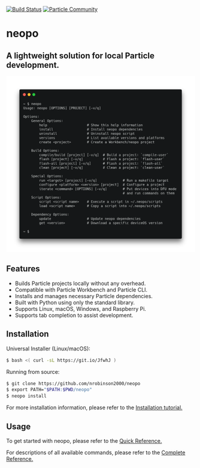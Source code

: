 [![Build Status](https://travis-ci.org/nrobinson2000/neopo.svg?branch=master)](https://travis-ci.org/nrobinson2000/neopo)
[![Particle Community](https://img.shields.io/badge/particle-community-informational)](https://community.particle.io/t/neopo-a-lightweight-solution-for-local-particle-development/56378?u=nrobinson2000)

# neopo
## A lightweight solution for local Particle development.

![Neopo Screenshot](docs/neopo-carbon.png)

## Features

- Builds Particle projects locally without any overhead.
- Compatible with Particle Workbench and Particle CLI.
- Installs and manages necessary Particle dependencies.
- Built with Python using only the standard library.
- Supports Linux, macOS, Windows, and Raspberry Pi.
- Supports tab completion to assist development.

## Installation

Universal Installer (Linux/macOS):

```bash
$ bash <( curl -sL https://git.io/JfwhJ )
```

Running from source:

```bash
$ git clone https://github.com/nrobinson2000/neopo
$ export PATH="$PATH:$PWD/neopo"
$ neopo install
```

For more installation information, please refer to the [Installation tutorial.](docs/tutorials/install.md)

## Usage

To get started with neopo, please refer to the [Quick Reference.](docs/quick-docs.md)

For descriptions of all available commands, please refer to the [Complete Reference.](docs/full-docs.md)